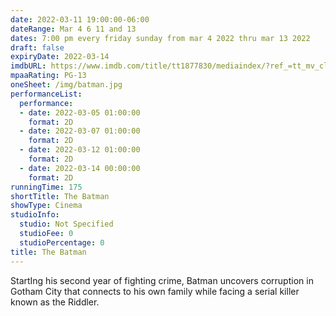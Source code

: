 ```yaml
---
date: 2022-03-11 19:00:00-06:00
dateRange: Mar 4 6 11 and 13
dates: 7:00 pm every friday sunday from mar 4 2022 thru mar 13 2022
draft: false
expiryDate: 2022-03-14
imdbURL: https://www.imdb.com/title/tt1877830/mediaindex/?ref_=tt_mv_close
mpaaRating: PG-13
oneSheet: /img/batman.jpg
performanceList:
  performance:
  - date: 2022-03-05 01:00:00
    format: 2D
  - date: 2022-03-07 01:00:00
    format: 2D
  - date: 2022-03-12 01:00:00
    format: 2D
  - date: 2022-03-14 00:00:00
    format: 2D
runningTime: 175
shortTitle: The Batman
showType: Cinema
studioInfo:
  studio: Not Specified
  studioFee: 0
  studioPercentage: 0
title: The Batman
---
```


StartIng his second year of fighting crime, Batman uncovers corruption in Gotham City that connects to his own family while facing a serial killer known as the Riddler.